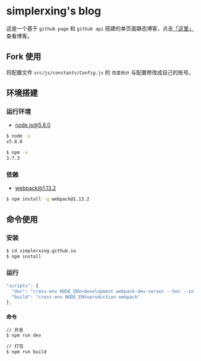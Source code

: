 # simplerxing's blog

这是一个基于 ``github page`` 和 ``github api`` 搭建的单页面静态博客，点击[「这里」](http://simplerxing.github.io)查看博客。

## Fork 使用

将配置文件 ``src/js/constants/Config.js`` 的 ``百度统计`` 与配置修改成自己的账号。

## 环境搭建

### 运行环境

- [node.js@5.8.0](https://nodejs.org)

```bash
$ node -v
v5.8.0

$ npm -v
3.7.3
```


### 依赖

- webpack@1.13.2

```bash
$ npm install -g webpack@1.13.2
```

## 命令使用

### 安装

``` bash
$ cd simplerxing.github.io
$ npm install
```

### 运行

``` js
"scripts": {
  "dev": "cross-env NODE_ENV=development webpack-dev-server --hot --inline",
  "build": "cross-env NODE_ENV=production webpack"
},
```

#### 命令

``` bash
// 开发
$ npm run dev

// 打包
$ npm run build
```

